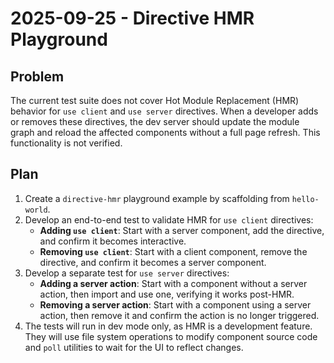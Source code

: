 # 2025-09-25 - Directive HMR Playground

## Problem

The current test suite does not cover Hot Module Replacement (HMR) behavior for `use client` and `use server` directives. When a developer adds or removes these directives, the dev server should update the module graph and reload the affected components without a full page refresh. This functionality is not verified.

## Plan

1.  Create a `directive-hmr` playground example by scaffolding from `hello-world`.
2.  Develop an end-to-end test to validate HMR for `use client` directives:
    -   **Adding `use client`**: Start with a server component, add the directive, and confirm it becomes interactive.
    -   **Removing `use client`**: Start with a client component, remove the directive, and confirm it becomes a server component.
3.  Develop a separate test for `use server` directives:
    -   **Adding a server action**: Start with a component without a server action, then import and use one, verifying it works post-HMR.
    -   **Removing a server action**: Start with a component using a server action, then remove it and confirm the action is no longer triggered.
4.  The tests will run in dev mode only, as HMR is a development feature. They will use file system operations to modify component source code and `poll` utilities to wait for the UI to reflect changes.
